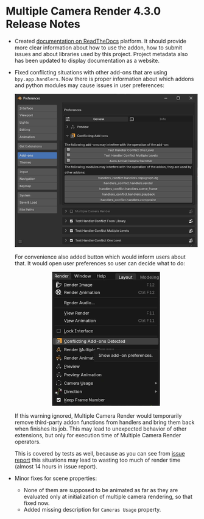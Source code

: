 # Multiple Camera Render 4.3.0 Release Notes

* Created [documentation on ReadTheDocs](https://mcr.readthedocs.io/latest/) platform. It should provide more clear information about how to use the addon, how to submit issues and about libraries used by this project. Project metadata also has been updated to display documentation as a website.

* Fixed conflicting situations with other add-ons that are using `bpy.app.handlers`. Now there is proper information about which addons and python modules may cause issues in user preferences:

    <p align="center">
        <img src="https://raw.githubusercontent.com/ivan-perevala/multiple_camera_render/main/.github/images/conflicting_addons_v422.webp" />
    </p>

    For convenience also added button which would inform users about that. It would open user preferences so user can decide what to do:

    <p align="center">
        <img src="https://raw.githubusercontent.com/ivan-perevala/multiple_camera_render/main/.github/images/conflict_warn_v422.webp" />
    </p>

    If this warning ignored, Multiple Camera Render would temporarily remove third-party addon functions from handlers and bring them back when finishes its job. This may lead to unexpected behavior of other extensions, but only for execution time of Multiple Camera Render operators.

    This is covered by tests as well, because as you can see from [issue report](https://github.com/ivan-perevala/multiple_camera_render/issues/3) this situations may lead to wasting too much of render time (almost 14 hours in issue report).


* Minor fixes for scene properties:
    - None of them are supposed to be animated as far as they are evaluated only at initialization of multiple camera rendering, so that fixed now.
    - Added missing description for ``Cameras Usage`` property.
